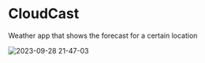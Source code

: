 # CloudCast
Weather app that shows the forecast for a certain location

![2023-09-28 21-47-03](https://github.com/MichaelDacanay/CloudCast/assets/18317412/2edcab6f-f9ab-4140-8b45-ed9d76ad5a41)

